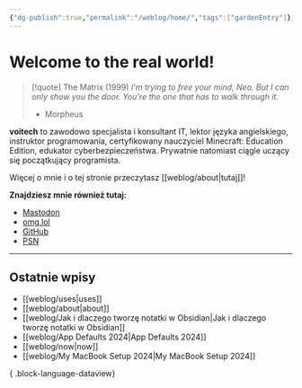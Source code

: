 ```yaml
---
{"dg-publish":true,"permalink":"/weblog/home/","tags":["gardenEntry"]}
---
```



# Welcome to the real world!

> [!quote] The Matrix (1999)
> *I'm trying to free your mind, Neo. But I can only show you the door. You're the one that has to walk through it.*
> - Morpheus

**voitech** to zawodowo specjalista i konsultant IT, lektor języka angielskiego, instruktor programowania, certyfikowany nauczyciel Minecraft: Education Edition, edukator cyberbezpieczeństwa. Prywatnie natomiast ciągle uczący się początkujący programista.

Więcej o mnie i o tej stronie przeczytasz [[weblog/about\|tutaj]]!

**Znajdziesz mnie również tutaj:**
- [Mastodon](https://social.lol/@voitech)
- [omg.lol](https://voitech.omg.lol/)
- [GitHub](https://github.com/voi-tech)
- [PSN](https://psnprofiles.com/voitech-42)

---

## Ostatnie wpisy

- [[weblog/uses\|uses]]
- [[weblog/about\|about]]
- [[weblog/Jak i dlaczego tworzę notatki w Obsidian\|Jak i dlaczego tworzę notatki w Obsidian]]
- [[weblog/App Defaults 2024\|App Defaults 2024]]
- [[weblog/now\|now]]
- [[weblog/My MacBook Setup 2024\|My MacBook Setup 2024]]

{ .block-language-dataview}


